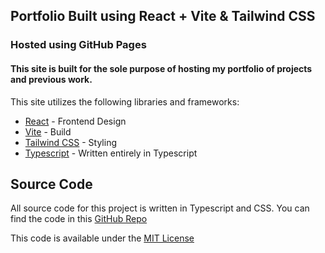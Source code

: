 ## Portfolio Built using React + Vite & Tailwind CSS
### Hosted using GitHub Pages

#### This site is built for the sole purpose of hosting my portfolio of projects and previous work.
This site utilizes the following libraries and frameworks:
- [React](https://react.dev/) - Frontend Design
- [Vite](https://vite.dev/) - Build
- [Tailwind CSS](https://tailwindcss.com/) - Styling
- [Typescript](https://www.typescriptlang.org/) - Written entirely in Typescript
 

## Source Code

All source code for this project is written in Typescript and CSS. You can find the code in this [GitHub Repo](https://github.com/cJagermann/cJagermann.github.io/)

This code is available under the [MIT License](./License.md)
